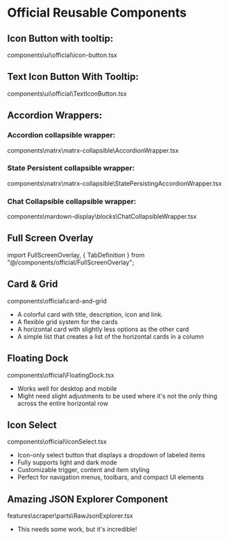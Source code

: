 # Official Reusable Components

## Icon Button with tooltip:
components\ui\official\icon-button.tsx

## Text Icon Button With Tooltip:
components\ui\official\TextIconButton.tsx

## Accordion Wrappers:

### Accordion collapsible wrapper:
components\matrx\matrx-collapsible\AccordionWrapper.tsx

### State Persistent collapsible wrapper:
components\matrx\matrx-collapsible\StatePersistingAccordionWrapper.tsx

### Chat Collapsible collapsible wrapper:
components\mardown-display\blocks\ChatCollapsibleWrapper.tsx

## Full Screen Overlay
import FullScreenOverlay, { TabDefinition } from "@/components/official/FullScreenOverlay";

## Card & Grid
components\official\card-and-grid
 - A colorful card with title, description, icon and link.
 - A flexible grid system for the cards
 - A horizontal card with slightly less options as the other card
 - A simple list that creates a list of the horizontal cards in a column

 ## Floating Dock
 components\official\FloatingDock.tsx
 - Works well for desktop and mobile
 - Might need slight adjustments to be used where it's not the only thing across the entire horizontal row

 ## Icon Select
 components\official\IconSelect.tsx
 - Icon-only select button that displays a dropdown of labeled items
 - Fully supports light and dark mode
 - Customizable trigger, content and item styling
 - Perfect for navigation menus, toolbars, and compact UI elements

 ## Amazing JSON Explorer Component
 features\scraper\parts\RawJsonExplorer.tsx
 - This needs some work, but it's incredible!